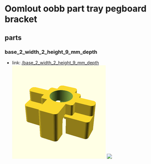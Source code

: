 # Oomlout oobb part tray pegboard bracket


## parts

### base_2_width_2_height_9_mm_depth
* link: [/base_2_width_2_height_9_mm_depth](base_2_width_2_height_9_mm_depth)  
![](base_2_width_2_height_9_mm_depth/3dpr_300.png)  ![](base_2_width_2_height_9_mm_depth/image_300.jpg)
 
